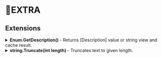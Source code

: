 # 🧩EXTRA

## Extensions

<details>
<summary>
<b>
Enum.GetDescription()
</b>
- Returns [Description] value or string view and cache result.
</summary>

```csharp
enum TestEnum
{
  [Description("Test 1")]
  Test1,
  Test2,
}

Test1.GetDescription() // "Test 1"
Test2.GetDescription() // "Test2"
```

</details>

<details>
<summary>
<b>
string.Truncate(int length)
</b>
- Truncates text to given length.
</summary>

```csharp
"".Truncate(1) // ""
"a".Truncate(1) // "a"
"ab".Truncate(1) // "a"
```

</details>
